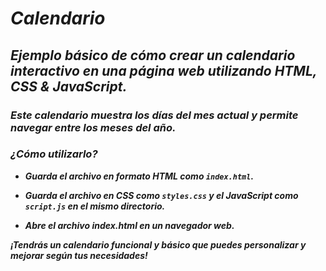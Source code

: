 # _Calendario_

## **_Ejemplo básico de cómo crear un calendario interactivo en una página web utilizando HTML, CSS & JavaScript._**

### **_Este calendario muestra los días del mes actual y permite navegar entre los meses del año._**

### **_¿Cómo utilizarlo?_**

- **_Guarda el archivo en formato HTML como ```index.html```._**
  
- **_Guarda el archivo en CSS como ```styles.css``` y el JavaScript como ```script.js``` en el mismo directorio._**
  
- **_Abre el archivo index.html en un navegador web._**
  
**_¡Tendrás un calendario funcional y básico que puedes personalizar y mejorar según tus necesidades!_**
